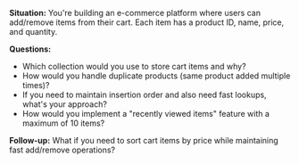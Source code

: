 **Situation:** You're building an e-commerce platform where users can add/remove items from their cart. Each item has a product ID, name, price, and quantity.

**Questions:**
- Which collection would you use to store cart items and why?
- How would you handle duplicate products (same product added multiple times)?
- If you need to maintain insertion order and also need fast lookups, what's your approach?
- How would you implement a "recently viewed items" feature with a maximum of 10 items?

**Follow-up:** What if you need to sort cart items by price while maintaining fast add/remove operations?